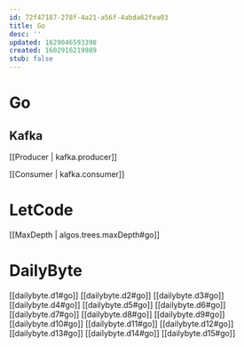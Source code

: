 ```yaml
---
id: 72f47187-278f-4a21-a56f-4abda62fea03
title: Go
desc: ''
updated: 1629046593398
created: 1602916219989
stub: false
---
```


# Go

## Kafka

[[Producer | kafka.producer]]


[[Consumer | kafka.consumer]]

# LetCode
[[MaxDepth |  algos.trees.maxDepth#go]]


# DailyByte
[[dailybyte.d1#go]]
[[dailybyte.d2#go]]
[[dailybyte.d3#go]]
[[dailybyte.d4#go]]
[[dailybyte.d5#go]]
[[dailybyte.d6#go]]
[[dailybyte.d7#go]]
[[dailybyte.d8#go]]
[[dailybyte.d9#go]]
[[dailybyte.d10#go]]
[[dailybyte.d11#go]]
[[dailybyte.d12#go]]
[[dailybyte.d13#go]]
[[dailybyte.d14#go]]
[[dailybyte.d15#go]]
